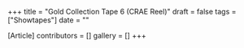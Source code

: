 +++
title = "Gold Collection Tape 6 (CRAE Reel)"
draft = false
tags = ["Showtapes"]
date = ""

[Article]
contributors = []
gallery = []
+++